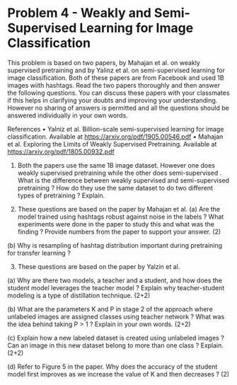 # Problem 4 - Weakly and Semi-Supervised Learning for Image Classification

This problem is based on two papers, by Mahajan et al. on weakly supervised pretraining and by Yalinz et al. on semi-supervised learning for image classification. Both of these papers are from Facebook and used 1B images wiith hashtags. Read the two papers thoroughly and then answer the following questions. You can discuss these papers with your classmates if this helps in clarifying your doubts and improving your understanding. However no sharing of answers is permitted and all the questions should be answered individually in your own words.

References
• Yalniz et al. Billion-scale semi-supervised learning for image classification. Available at https://arxiv.org/pdf/1905.00546.pdf
• Mahajan et al. Exploring the Limits of Weakly Supervised Pretraining. Available at https://arxiv.org/pdf/1805.00932.pdf

1. Both the papers use the same 1B image dataset. However one does weakly supervised pretraining while the other does semi-supervised . What is the difference between weakly supervised and semi-supervised pretraining ? How do they use the same dataset to do two different types of pretraining ? Explain.




2. These questions are based on the paper by Mahajan et al.
(a) Are the model trained using hashtags robust against noise in the labels ? What experiments were done in the paper to study this and what was the finding ? Provide numbers from the paper to support your answer. (2)

(b) Why is resampling of hashtag distribution important during pretraining for transfer learning ?

3. These questions are based on the paper by Yalzin et al.

(a) Why are there two models, a teacher and a student, and how does the student model leverages the
teacher model ? Explain why teacher-student modeling is a type of distillation technique. (2+2)

(b) What are the parameters K and P in stage 2 of the approach where unlabeled images are assigned classes using teacher network ? What was the idea behind taking P > 1 ? Explain in your own words. (2+2)

(c) Explain how a new labeled dataset is created using unlabeled images ? Can an image in this new dataset belong to more than one class ? Explain. (2+2)

(d) Refer to Figure 5 in the paper. Why does the accuracy of the student model first improves as we increase the value of K and then decreases ? (2)
